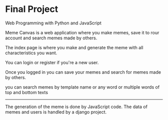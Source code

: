 # Final Project

Web Programming with Python and JavaScript

Meme Canvas is a web application where you make memes, save it to rour account and search memes made by others.

The index page is where you make and generate the meme with all characteristics you want.

You can login or register if you're a new user.

Once you logged in you can save your memes and search for memes made by others.

you can search memes by template name or any word or multiple words of top and bottom texts
______________________________________________________________

The generation of the meme is done by JavaScript code.
The data of memes and users is handled by a django project.